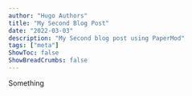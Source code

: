 ```yaml
---
author: "Hugo Authors"
title: "My Second Blog Post"
date: "2022-03-03"
description: "My Second blog post using PaperMod"
tags: ["meta"]
ShowToc: false
ShowBreadCrumbs: false
---
```


Something